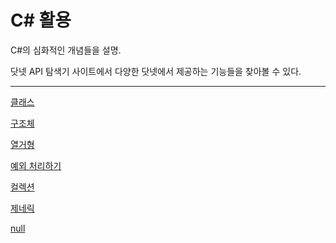 # C# 활용

C#의 심화적인 개념들을 설명.

닷넷 API 탐색기 사이트에서 다양한 닷넷에서 제공하는 기능들을 찾아볼 수 있다.

---

[클래스](C#%20%E1%84%92%E1%85%AA%E1%86%AF%E1%84%8B%E1%85%AD%E1%86%BC%2028ac564ae61440d881efb20b83da6500/%E1%84%8F%E1%85%B3%E1%86%AF%E1%84%85%E1%85%A2%E1%84%89%E1%85%B3%2054496018dde041d39132d8b4942d4e9d.md)

[구조체](C#%20%E1%84%92%E1%85%AA%E1%86%AF%E1%84%8B%E1%85%AD%E1%86%BC%2028ac564ae61440d881efb20b83da6500/%E1%84%80%E1%85%AE%E1%84%8C%E1%85%A9%E1%84%8E%E1%85%A6%20cce366e36c374a24950dcd2902f7e5c5.md)

[열거형](C#%20%E1%84%92%E1%85%AA%E1%86%AF%E1%84%8B%E1%85%AD%E1%86%BC%2028ac564ae61440d881efb20b83da6500/%E1%84%8B%E1%85%A7%E1%86%AF%E1%84%80%E1%85%A5%E1%84%92%E1%85%A7%E1%86%BC%20b1ea8f451f254e0f9879a4d3bd23af35.md)

[예외 처리하기](C#%20%E1%84%92%E1%85%AA%E1%86%AF%E1%84%8B%E1%85%AD%E1%86%BC%2028ac564ae61440d881efb20b83da6500/%E1%84%8B%E1%85%A8%E1%84%8B%E1%85%AC%20%E1%84%8E%E1%85%A5%E1%84%85%E1%85%B5%E1%84%92%E1%85%A1%E1%84%80%E1%85%B5%2043b50d1b41d54d99b4afb3d820e57c91.md)

[컬렉션](C#%20%E1%84%92%E1%85%AA%E1%86%AF%E1%84%8B%E1%85%AD%E1%86%BC%2028ac564ae61440d881efb20b83da6500/%E1%84%8F%E1%85%A5%E1%86%AF%E1%84%85%E1%85%A6%E1%86%A8%E1%84%89%E1%85%A7%E1%86%AB%2041c4fb5c9018480897bc037acfc80405.md)

[제네릭](C#%20%E1%84%92%E1%85%AA%E1%86%AF%E1%84%8B%E1%85%AD%E1%86%BC%2028ac564ae61440d881efb20b83da6500/%E1%84%8C%E1%85%A6%E1%84%82%E1%85%A6%E1%84%85%E1%85%B5%E1%86%A8%206cb8d2fcf0c84036ad4ac33344f37ae6.md)

[null](C#%20%E1%84%92%E1%85%AA%E1%86%AF%E1%84%8B%E1%85%AD%E1%86%BC%2028ac564ae61440d881efb20b83da6500/null%20aaa6331eef954061b06c659191e4510d.md)